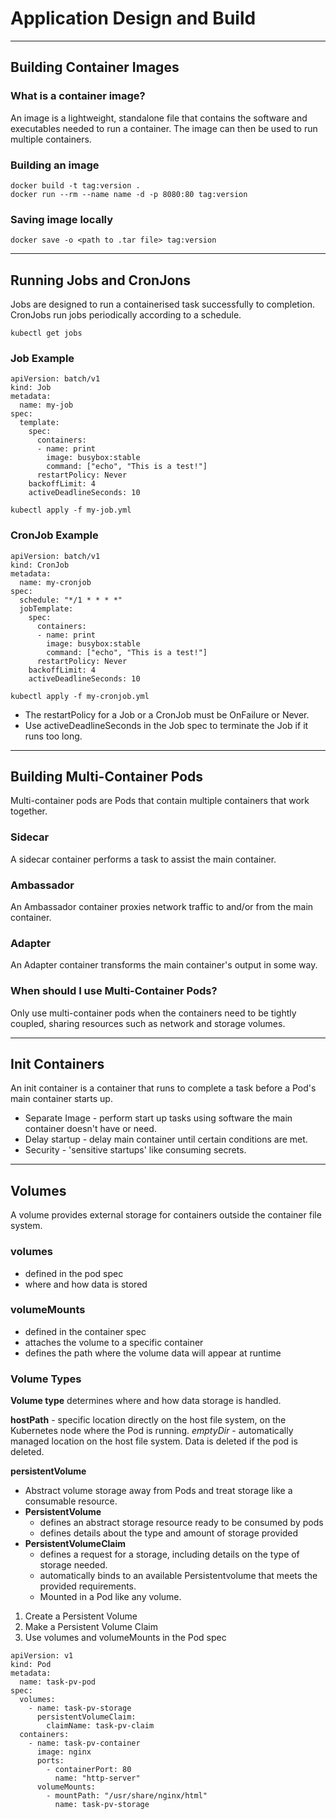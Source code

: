 # Application Design and Build
---
## Building Container Images
### What is a container image?
An image is a lightweight, standalone file that contains the software and executables needed to run a container.
The image can then be used to run multiple containers. 

### Building an image
```
docker build -t tag:version .
docker run --rm --name name -d -p 8080:80 tag:version
```
### Saving image locally
```
docker save -o <path to .tar file> tag:version
```
---
## Running Jobs and CronJons
Jobs are designed to run a containerised task successfully to completion. 
CronJobs run jobs periodically according to a schedule. 
```
kubectl get jobs
```
### Job Example
```
apiVersion: batch/v1
kind: Job
metadata: 
  name: my-job
spec:
  template:
    spec:
      containers:
      - name: print
        image: busybox:stable
        command: ["echo", "This is a test!"]
      restartPolicy: Never
    backoffLimit: 4
    activeDeadlineSeconds: 10
```
```
kubectl apply -f my-job.yml
```
### CronJob Example
```
apiVersion: batch/v1
kind: CronJob
metadata: 
  name: my-cronjob
spec:
  schedule: "*/1 * * * *" 
  jobTemplate:
    spec:
      containers:
      - name: print
        image: busybox:stable
        command: ["echo", "This is a test!"]
      restartPolicy: Never
    backoffLimit: 4
    activeDeadlineSeconds: 10
```
```
kubectl apply -f my-cronjob.yml
```

- The restartPolicy for a Job or a CronJob must be OnFailure or Never.
- Use activeDeadlineSeconds in the Job spec to terminate the Job if it runs too long.

---

## Building Multi-Container Pods

Multi-container pods are Pods that contain multiple containers that work together.

### Sidecar
A sidecar container performs a task to assist the main container.

### Ambassador 
An Ambassador container proxies network traffic to and/or from the main container.

### Adapter
An Adapter container transforms the main container's output in some way.

### When should I use Multi-Container Pods?
Only use multi-container pods when the containers need to be tightly coupled, sharing resources such as network and storage volumes. 

---

## Init Containers

An init container is a container that runs to complete a task before a Pod's main container starts up.
- Separate Image - perform start up tasks using software the main container doesn't have or need.
- Delay startup - delay main container until certain conditions are met.
- Security - 'sensitive startups' like consuming secrets. 
---
## Volumes 
A volume provides external storage for containers outside the container file system. 

### volumes
- defined in the pod spec
- where and how data is stored

### volumeMounts
- defined in the container spec
- attaches the volume to a specific container
- defines the path where the volume data will appear at runtime

### Volume Types 
**Volume type** determines where and how data storage is handled.

**hostPath** - specific location directly on the host file system, on the Kubernetes node where the Pod is running. 
*emptyDir* - automatically managed location on the host file system. Data is deleted if the pod is deleted.

**persistentVolume**
- Abstract volume storage away from Pods and treat storage like a consumable resource. 
- **PersistentVolume**
  - defines an abstract storage resource ready to be consumed by pods
  - defines details about the type and amount of storage provided 
- **PersistentVolumeClaim**
  - defines a request for a storage, including details on the type of storage needed.
  - automatically binds to an available Persistentvolume that meets the provided requirements.
  - Mounted in a Pod like any volume. 

1. Create a Persistent Volume
2. Make a Persistent Volume Claim 
3. Use volumes and volumeMounts in the Pod spec
   
```
apiVersion: v1
kind: Pod
metadata:
  name: task-pv-pod
spec:
  volumes:
    - name: task-pv-storage
      persistentVolumeClaim:
        claimName: task-pv-claim
  containers:
    - name: task-pv-container
      image: nginx
      ports:
        - containerPort: 80
          name: "http-server"
      volumeMounts:
        - mountPath: "/usr/share/nginx/html"
          name: task-pv-storage
```








